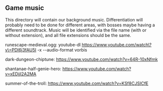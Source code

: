 ## Game music

This directory will contain our background music.
Differentiation will probably need to be done for different areas, with bosses maybe having a different soundtrack.
Music will be identified via the file name (with or without extension), and all file extensions should be the same.

runescape-medieval.ogg: youtube-dl https://www.youtube.com/watch\?v\=PDl6j3fAU5I -x --audio-format vorbis

dark-dungeon-chiptune: https://www.youtube.com/watch?v=64R-10xNfmk

shantanae-half-genie-hero: https://www.youtube.com/watch?v=xEDjjl2A2MA

summer-of-the-troll: https://www.youtube.com/watch?v=KSf8CJSICfE
